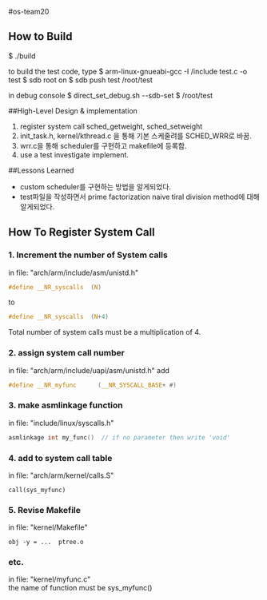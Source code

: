 #os-team20

## How to Build
$ ./build

to build the test code, type
$ arm-linux-gnueabi-gcc -I /include test.c -o test
$ sdb root on
$ sdb push test /root/test

in debug console
$ direct_set_debug.sh --sdb-set
$ /root/test

##High-Level Design & implementation
  1. register system call sched_getweight, sched_setweight
  2. init_task.h, kernel/kthread.c 을 통해 기본 스케줄려를 SCHED_WRR로 바꿈.
  3. wrr.c을 통해 scheduler를 구현하고 makefile에 등록함.
  4. use a test investigate implement.
  
##Lessons Learned
* custom scheduler를 구현하는 방법을 알게되었다.
* test파일을 작성하면서 prime factorization naive tiral division method에 대해 알게되었다.

## How To Register System Call
### 1. Increment the number of System calls
in file: "arch/arm/include/asm/unistd.h"
``` c
#define __NR_syscalls  (N)
```
to
```c
#define __NR_syscalls  (N+4)
```
Total number of system calls must be a multiplication of 4.

### 2. assign system call number
in file: "arch/arm/include/uapi/asm/unistd.h"
add
```c
#define __NR_myfunc      (__NR_SYSCALL_BASE+ #) 
```

### 3. make asmlinkage function
in file: "include/linux/syscalls.h"
```c
asmlinkage int my_func()  // if no parameter then write 'void' 
```

### 4. add to system call table
in file: "arch/arm/kernel/calls.S"
```
call(sys_myfunc)
```

### 5. Revise Makefile
in file: "kernel/Makefile"
```
obj -y = ...  ptree.o
```

### etc.
in file: "kernel/myfunc.c"  
the name of function must be sys_myfunc()

